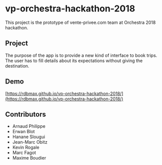 # vp-orchestra-hackathon-2018

This project is the prototype of vente-privee.com team at Orchestra 2018 hackathon.

## Project

The purpose of the app is to provide a new kind of interface to book trips.
The user has to fill details about its expectations without giving the destination.

## Demo

[https://rdbmax.github.io/vp-orchestra-hackathon-2018/](https://rdbmax.github.io/vp-orchestra-hackathon-2018/)

## Contributors

- Arnaud Philippe
- Erwan Blot
- Hanane Slougui
- Jean-Marc Obitz
- Kevin Rogale
- Marc Fagot
- Maxime Boudier

